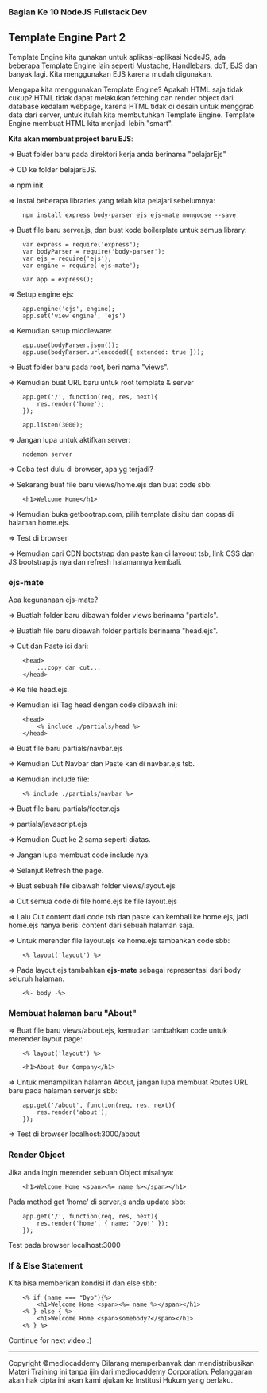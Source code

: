 ### Bagian Ke 10 NodeJS Fullstack Dev

## Template Engine Part 2

Template Engine kita gunakan untuk aplikasi-aplikasi NodeJS, ada beberapa Template Engine lain seperti Mustache, Handlebars, doT, EJS dan banyak lagi. Kita menggunakan EJS karena mudah digunakan.

Mengapa kita menggunakan Template Engine? Apakah HTML saja tidak cukup? HTML tidak dapat melakukan fetching dan render object dari database kedalam webpage, karena HTML tidak di desain untuk menggrab data dari server, untuk itulah kita membutuhkan Template Engine. Template Engine membuat HTML kita menjadi lebih "smart".

**Kita akan membuat project baru EJS**: 

=> Buat folder baru pada direktori kerja anda berinama "belajarEjs"

=> CD ke folder belajarEJS.

=> npm init

=> Instal beberapa libraries yang telah kita pelajari sebelumnya:

		npm install express body-parser ejs ejs-mate mongoose --save

=> Buat file baru server.js, dan buat kode boilerplate untuk semua library:

		var express = require('express');
		var bodyParser = require('body-parser');
		var ejs = require('ejs');
		var engine = require('ejs-mate');
		
		var app = express();

=> Setup engine ejs:

		app.engine('ejs', engine);
		app.set('view engine', 'ejs')

=> Kemudian setup middleware:

		app.use(bodyParser.json());
		app.use(bodyParser.urlencoded({ extended: true }));

=> Buat folder baru pada root, beri nama "views".

=> Kemudian buat URL baru untuk root template & server

		app.get('/', function(req, res, next){
			res.render('home');
		});
	
		app.listen(3000);

=> Jangan lupa untuk aktifkan server:

		nodemon server

=> Coba test dulu di browser, apa yg terjadi?

=> Sekarang buat file baru views/home.ejs dan buat code sbb:

		<h1>Welcome Home</h1>

=> Kemudian buka getbootrap.com, pilih template disitu dan copas di halaman home.ejs.

=> Test di browser

=> Kemudian cari CDN bootstrap dan paste kan di layoout tsb, link CSS dan JS bootstrap.js nya dan refresh halamannya kembali.

### ejs-mate

Apa kegunanaan ejs-mate?

=> Buatlah folder baru dibawah folder views berinama "partials".

=> Buatlah file baru dibawah folder partials berinama "head.ejs".

=> Cut dan Paste isi dari: 

		<head>
			...copy dan cut...
		</head> 

=> Ke file head.ejs.

=> Kemudian isi Tag head dengan code dibawah ini:

		<head>
			<% include ./partials/head %>
		</head>

=> Buat file baru partials/navbar.ejs

=> Kemudian Cut Navbar dan Paste kan di navbar.ejs tsb.

=> Kemudian include file:

		<% include ./partials/navbar %>

=> Buat file baru partials/footer.ejs

=> partials/javascript.ejs

=> Kemudian Cuat ke 2 sama seperti diatas.

=> Jangan lupa membuat code include nya.

=> Selanjut Refresh the page.

=> Buat sebuah file dibawah folder views/layout.ejs

=> Cut semua code di file home.ejs ke file layout.ejs

=> Lalu Cut content dari code tsb dan paste kan kembali ke home.ejs, jadi home.ejs hanya berisi content dari sebuah halaman saja.

=> Untuk merender file layout.ejs ke home.ejs tambahkan code sbb:

		<% layout('layout') %>

=> Pada layout.ejs tambahkan **ejs-mate** sebagai representasi dari body seluruh halaman.

		<%- body -%>

### Membuat halaman baru "About"

=> Buat file baru views/about.ejs, kemudian tambahkan code untuk merender layout page:

		<% layout('layout') %>
		
		<h1>About Our Company</h1>

=> Untuk menampilkan halaman About, jangan lupa membuat Routes URL baru pada halaman server.js sbb:

		app.get('/about', function(req, res, next){
			res.render('about');
		});

=> Test di browser localhost:3000/about

### Render Object

Jika anda ingin merender sebuah Object misalnya:

		<h1>Welcome Home <span><%= name %></span></h1>

Pada method get 'home' di server.js anda update sbb:

		app.get('/', function(req, res, next){
			res.render('home', { name: 'Dyo!' });
		});

Test pada browser localhost:3000

### If & Else Statement

Kita bisa memberikan kondisi if dan else sbb:

		<% if (name === "Dyo"){%>
			<h1>Welcome Home <span><%= name %></span></h1>
		<% } else { %>
			<h1>Welcome Home <span>somebody?</span></h1>
		<% } %>

Continue for next video :)









---
Copyright &copy;mediocaddemy
Dilarang memperbanyak dan mendistribusikan Materi Training ini tanpa ijin dari mediocaddemy Corporation. Pelanggaran akan hak cipta ini akan kami ajukan ke Institusi Hukum yang berlaku.